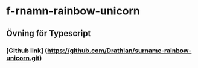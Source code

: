 # f-rnamn-rainbow-unicorn
## Övning för Typescript
### [Github link] (https://github.com/Drathian/surname-rainbow-unicorn.git)
